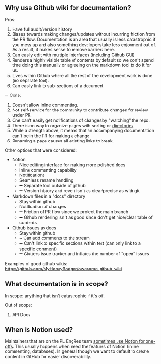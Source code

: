 ## Why use Github wiki for documentation?

Pros:
1. Have full audit/version history
2. Biases towards making changes/updates without incurring friction from the PR flow.  Documentation is an area that usually is less catastrophic if you mess up and also something developers take less enjoyment out of.  As a result, it makes sense to remove barriers here.
3. Can easily edit with multiple interfaces (including Github GUI)
4. Renders a highly visible table of contents by default so we don't spend time doing this manually or agreeing on the markdown tool to do it for us.
5. Lives within Github where all the rest of the development work is done (no separate tool).
6. Can easily link to sub-sections of a document

➖ Cons:
1. Doesn't allow inline commenting.
2. Not self-service for the community to contribute changes for review under PR.  
3. One can't easily get notifications of changes by "watching" the repo.
4. There is no way to organize pages with sorting or [directories](https://stackoverflow.com/questions/11088285/github-wiki-directories)
5. While a strength above, it means that an accompanying documentation can't be in the PR for making a change
6. Renaming a page causes all existing links to break.

Other options that were considered:
* Notion
  -  Nice editing interface for making more polished docs
  -  Inline commenting capability
  -  Notifications
  -  Seamless rename handling
  - ➖ Separate tool outside of github
  - ➖ Version history and revert isn't as clear/precise as with git
* Markdown files in a "docs" directory
  -  Stay within github
  -  Notification of changes
  - ➖ Friction of PR flow since we protect the main branch
  - ➖ Github rendering isn't as good since don't get nice/clear table of contents
* Github issues as docs
  -  Stay within github
  - ~ Can add comments to the stream
  - ➖ Can't link to specific sections within text (can only link to a specific comment)
  - ➖ Clutters issue tracker and inflates the number of "open" issues

Examples of good github wikis: https://github.com/MyHoneyBadger/awesome-github-wiki

## What documentation is in scope?
In scope: anything that isn't catastrophic if it's off.

Out of scope:
1. API Docs

## When is Notion used?
Maintainers that are on the PL EngRes team [sometimes use Notion for one-offs](https://pl-strflt.notion.site/Helia-3cd11e7c9e7d491c93c96d6893aedb65).  This usually happens when need the features of Notion (inline commenting, databases).  In general though we want to default to create content in GitHub for easier discoverability.
